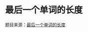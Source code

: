 最后一个单词的长度
===
题目来源：[最后一个单词的长度](https://leetcode.cn/problems/length-of-last-word/description/?envType=study-plan-v2&envId=top-interview-150)